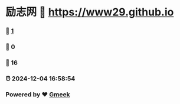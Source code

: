 # 励志网 :link: https://www29.github.io 
### :page_facing_up: [1](https://www29.github.io/tag.html) 
### :speech_balloon: 0 
### :hibiscus: 16 
### :alarm_clock: 2024-12-04 16:58:54 
### Powered by :heart: [Gmeek](https://github.com/Meekdai/Gmeek)
